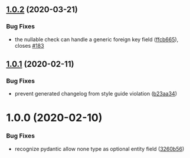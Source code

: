 ## [1.0.2](https://github.com/dry-python/mappers/compare/1.0.1...1.0.2) (2020-03-21)

### Bug Fixes

- the nullable check can handle a generic foreign key field ([ffcb665](https://github.com/dry-python/mappers/commit/ffcb66510de2e617be674c2c0cd7c04b6ec568eb)), closes [#183](https://github.com/dry-python/mappers/issues/183)

## [1.0.1](https://github.com/dry-python/mappers/compare/1.0.0...1.0.1) (2020-02-11)

### Bug Fixes

- prevent generated changelog from style guide violation ([b23aa34](https://github.com/dry-python/mappers/commit/b23aa34ad22c9b9cbb0a874bd4fd9a939049f34f))

# 1.0.0 (2020-02-10)

### Bug Fixes

- recognize pydantic allow none type as optional entity field ([3260b56](https://github.com/dry-python/mappers/commit/3260b5603e1f009de3cde6c0e3025f72624d078e))
